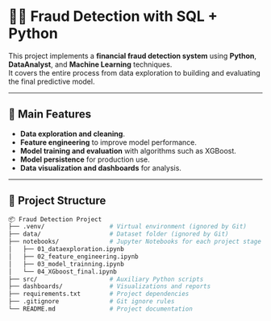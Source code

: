 # 🕵️‍♂️ Fraud Detection with SQL + Python

This project implements a **financial fraud detection system** using **Python**, **DataAnalyst**, and **Machine Learning** techniques.  
It covers the entire process from data exploration to building and evaluating the final predictive model.

---

## 📌 Main Features
- **Data exploration and cleaning**.
- **Feature engineering** to improve model performance.
- **Model training and evaluation** with algorithms such as XGBoost.
- **Model persistence** for production use.
- **Data visualization and dashboards** for analysis.

---

## 📂 Project Structure

```bash
📦 Fraud Detection Project
├── .venv/                  # Virtual environment (ignored by Git)
├── data/                   # Dataset folder (ignored by Git)
├── notebooks/              # Jupyter Notebooks for each project stage
│   ├── 01_dataexploration.ipynb
│   ├── 02_feature_engineering.ipynb
│   ├── 03_model_trainning.ipynb
│   └── 04_XGboost_final.ipynb
├── src/                    # Auxiliary Python scripts
├── dashboards/             # Visualizations and reports
├── requirements.txt        # Project dependencies
├── .gitignore              # Git ignore rules
└── README.md               # Project documentation
